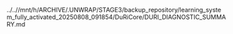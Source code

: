 ../..//mnt/h/ARCHIVE/.UNWRAP/STAGE3/backup_repository/learning_system_fully_activated_20250808_091854/DuRiCore/DURI_DIAGNOSTIC_SUMMARY.md